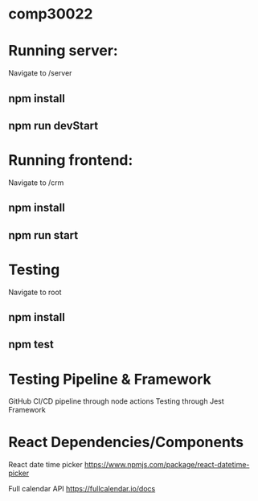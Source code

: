 # comp30022

# Running server: 
Navigate to /server
## npm install
## npm run devStart

# Running frontend:
Navigate to /crm
## npm install 
## npm run start

# Testing
Navigate to root
## npm install
## npm test

# Testing Pipeline & Framework
GitHub CI/CD pipeline through node actions
Testing through Jest Framework

# React Dependencies/Components

React date time picker
https://www.npmjs.com/package/react-datetime-picker

Full calendar API
https://fullcalendar.io/docs
